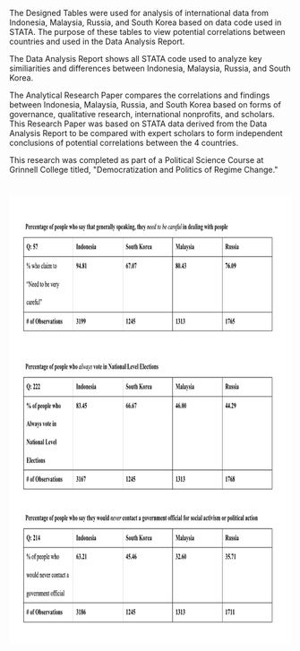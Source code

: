 The Designed Tables were used for analysis of international data from Indonesia, Malaysia, Russia, and South Korea based on data code used in STATA. 
The purpose of these tables to view potential correlations between countries and used in the Data Analysis Report. 

The Data Analysis Report shows all STATA code used to analyze key similiarities and differences between Indonesia, Malaysia, Russia, and South Korea. 

The Analytical Research Paper compares the correlations and findings between Indonesia, Malaysia, Russia, and South Korea based on forms of governance, 
qualitative research, international nonprofits, and scholars. This Research Paper was based on STATA data derived from the Data Analysis Report to be compared with expert scholars to 
form independent conclusions of potential correlations between the 4 countries. 

This research was completed as part of a Political Science Course at Grinnell College titled, "Democratization and Politics of Regime Change."

<h1 align="center">
  <picture>
    <source media="(prefers-color-scheme: dark)" />
    <img height="800" src="ResearchQuestion222&57&214forAnalysisFindings.png"/>
  </picture>

</h1>
